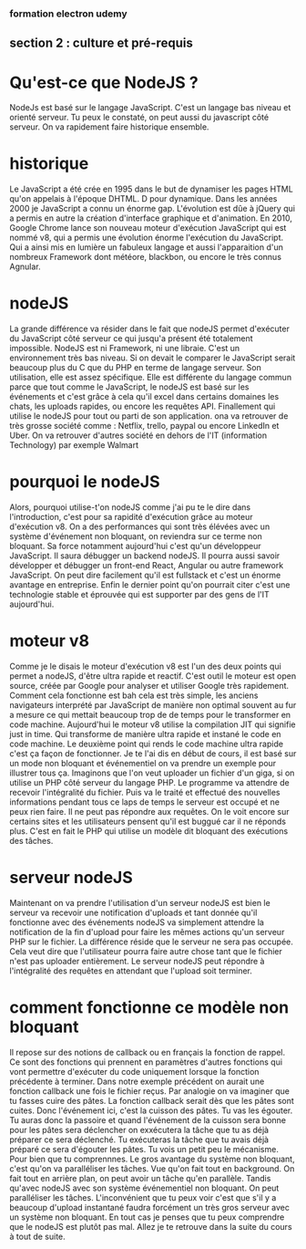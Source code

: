 ### formation electron udemy

## section 2 : culture et pré-requis

# Qu'est-ce que NodeJS ?
NodeJs est basé sur le langage JavaScript. C'est un langage bas niveau et orienté serveur. Tu peux le constaté, on peut aussi du javascript côté serveur. On va rapidement faire historique ensemble.

# historique
Le JavaScript a été crée en 1995 dans le but de dynamiser les pages HTML qu'on appelais à l'époque DHTML. D pour dynamique. Dans les années 2000 je JavaScript a connu un énorme gap. L'évolution est dûe à jQuery qui a permis en autre la création d'interface graphique et d'animation. En 2010, Google Chrome lance son nouveau moteur d'exécution JavaScript qui est nommé v8, qui a permis une évolution énorme l'exécution du JavaScript. Qui a ainsi mis en lumière un fabuleux langage et aussi l'apparaition d'un nombreux Framework dont météore, blackbon, ou encore le très connus Agnular.

# nodeJS
La grande différence va résider dans le fait que nodeJS permet d'exécuter du JavaScript côté serveur ce qui jusqu'a présent été totalement impossible. NodeJS est ni Framework, ni une libraie. C'est un environnement très bas niveau. Si on devait le comparer le JavaScript serait beaucoup plus du C que du PHP en terme de langage serveur. Son utilisation, elle est assez spécifique. Elle est différente du langage commun parce que tout comme le JavaScript, le nodeJS est basé sur les événements et c'est grâce à cela qu'il excel dans certains domaines les chats, les uploads rapides, ou encore les requêtes API. Finallement qui utilise le nodeJS pour tout ou parti de son application. ona va retrouver de très grosse société comme : Netflix, trello, paypal ou encore LinkedIn et Uber. On va retrouver d'autres société en dehors de l'IT (information Technology) par exemple Walmart

# pourquoi le nodeJS
Alors, pourquoi utilise-t'on nodeJS comme j'ai pu te le dire dans l'introduction, c'est pour sa rapidité d'exécution grâce au moteur d'exécution v8. 
On a des performances qui sont très élévées avec un système d'événement non bloquant, on reviendra sur ce terme non bloquant. 
Sa force notamment aujourd'hui c'est qu'un développeur JavaScript. Il saura débugger un backend nodeJS. Il pourra aussi savoir développer et débugger un front-end React, Angular ou autre framework JavaScript. On peut dire facilement qu'il est fullstack et c'est un énorme avantage en entreprise. 
Enfin le dernier point qu'on pourrait citer c'est une technologie stable et éprouvée qui est supporter par des gens de l'IT aujourd'hui.

# moteur v8
Comme je le disais le moteur d'exécution v8 est l'un des deux points qui permet a nodeJS, d'être ultra rapide et reactif. C'est outil le moteur est open source, créée par Google pour analyser et utiliser Google très rapidement.
Comment cela fonctionne est bah cela est très simple, les anciens navigateurs interprété par JavaScript de manière non optimal souvent au fur a mesure ce qui mettait beaucoup trop de de temps pour le transformer en code machine. Aujourd'hui le moteur v8 utilise la compilation JIT qui signifie just in time. Qui transforme de manière ultra rapide et instané le code en code machine.
Le deuxième point qui rends le code machine ultra rapide c'est ça façon de fonctionner. Je te l'ai dis en début de cours, il est basé sur un mode non bloquant et événementiel on va prendre un exemple pour illustrer tous ça. 
Imaginons que l'on veut uploader un fichier d'un giga, si on utilise un PHP côté serveur du langage PHP. Le programme va attendre de recevoir l'intégralité du fichier. Puis va le traité et effectué des nouvelles informations pendant tous ce laps de temps le serveur est occupé et ne peux rien faire. Il ne peut pas répondre aux requêtes. On le voit encore sur certains sites et les utilisateurs pensent qu'il est buggué car il ne réponds plus. C'est en fait le PHP qui utilise  un modèle dit bloquant des exécutions des tâches. 

# serveur nodeJS
Maintenant on va prendre l'utilisation d'un serveur nodeJS est bien le serveur va recevoir une notification d'uploads et tant donnée qu'il fonctionne avec des événements nodeJS va simplement attendre la notification de la fin d'upload pour faire les mêmes actions qu'un serveur PHP sur le fichier. La différence réside que le serveur ne sera pas occupée. Cela veut dire que l'utilisateur pourra faire autre chose tant que le fichier n'est pas uploader entièrement. Le serveur nodeJS peut répondre à l'intégralité des requêtes en attendant que l'upload soit terminer.

# comment fonctionne ce modèle non bloquant
Il repose sur des notions de callback ou en français la fonction de rappel. Ce sont des fonctions qui prennent en paramètres d'autres fonctions qui vont permettre d'exécuter du code uniquement lorsque la fonction précédente à terminer.
Dans notre exemple précédent on aurait une fonction callback une fois le fichier reçus. Par analogie on va imaginer que tu fasses cuire des pâtes. La fonction callback serait dès que les pâtes sont cuites. Donc l'événement ici, c'est la cuisson des pâtes. Tu vas les égouter. Tu auras donc la passoire et quand l'événement de la cuisson sera bonne pour les pâtes sera déclencher on exxécutera la tâche que tu as déjà préparer ce sera déclenché. Tu exécuteras la tâche que tu avais déjà préparé ce sera d'égouter les pâtes. Tu vois un petit peu le mécanisme. Pour bien que tu comprennnes.
Le gros avantage du système non bloquant, c'est qu'on va paralléliser les tâches.
Vue qu'on fait tout en background. On fait tout en arrière plan, on peut avoir un tâche qu'en parallèle. Tandis qu'avec nodeJS avec son système événementiel non bloquant. On peut paralléliser les tâches. L'inconvénient que tu peux voir c'est que s'il y a beaucoup d'upload instantané faudra forcément un très gros serveur avec un système non bloquant.
En tout cas je penses que tu peux comprendre que le nodeJS est plutôt pas mal. Allez je te retrouve dans la suite du cours à tout de suite.